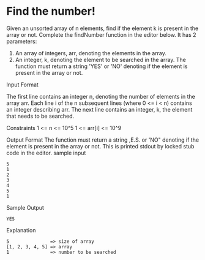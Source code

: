 # Find the number!

Given an unsorted array of n elements, find if the element k is present in the array or not.
Complete the findNumber function in the editor below. It has 2 parameters:
  1. An array of integers, arr, denoting the elements in the array.
  2. An integer, k, denoting the element to be searched in the array.
The function must return a string 'YES' or 'NO' denoting if the element is present in the array or not.

Input Format

The first line contains an integer n, denoting the number of elements in the array arr.
Each line i of the n subsequent lines (where 0 <= i < n) contains an integer describing arr.
The next line contains an integer, k, the element that needs to be searched.

Constraints
  1 <= n <= 10^5
  1 <= arr[i] <= 10^9


Output Format
The function must return a string ,E.S. or 'NO" denoting if the element is present in the array or not. This is printed stdout by locked stub code in the editor.
sample input
```
5
1
2
3
4
5
1
```

Sample Output
```
YES
```
Explanation

```
5               => size of array
[1, 2, 3, 4, 5] => array
1               => number to be searched
```

